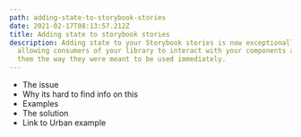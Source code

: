```yaml
---
path: adding-state-to-storybook-stories
date: 2021-02-17T08:13:57.212Z
title: Adding state to storybook stories
description: Adding state to your Storybook stories is now exceptionally easy
  allowing consumers of your library to interact with your components and use
  them the way they were meant to be used immediately.
---
```

* The issue
* Why its hard to find info on this
* Examples
* The solution
* Link to Urban example